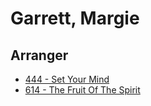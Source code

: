 # Garrett, Margie

## Arranger

- [444 - Set Your Mind](/hymns/444.md)
- [614 - The Fruit Of The Spirit](/hymns/614.md)


